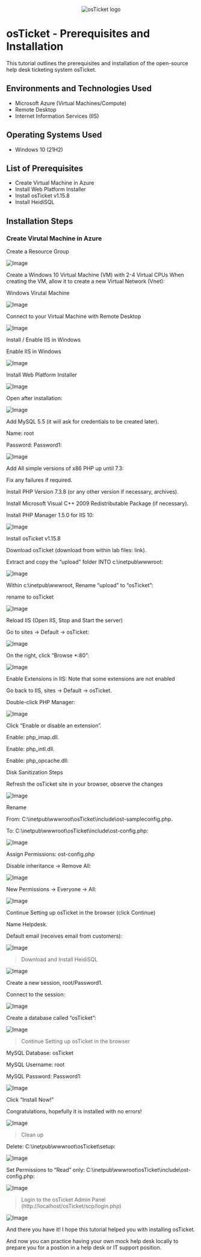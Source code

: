<p align="center">
<img src="https://i.imgur.com/Clzj7Xs.png" alt="osTicket logo"/>
</p>

<h1>osTicket - Prerequisites and Installation</h1>
This tutorial outlines the prerequisites and installation of the open-source help desk ticketing system osTicket.<br />

<h2>Environments and Technologies Used</h2>

- Microsoft Azure (Virtual Machines/Compute)
- Remote Desktop
- Internet Information Services (IIS)

<h2>Operating Systems Used </h2>

- Windows 10</b> (21H2)

<h2>List of Prerequisites</h2>

- Create Virtual Machine in Azure
- Install Web Platform Installer
- Install osTicket v1.15.8
- Install HeidiSQL

<h2>Installation Steps</h2>

### Create Virutal Machine in Azure

Create a Resource Group

![Image](assets/resource.png)

Create a Windows 10 Virtual Machine (VM) with 2-4 Virtual CPUs When creating the VM, allow it to create a new Virtual Network (Vnet):

Windows Virutal Machine

![Image](assets/windows.png)


Connect to your Virtual Machine with Remote Desktop

![Image](assets/remote.png)

Install / Enable IIS in Windows

Enable IIS in Windows

![Image](assets/iis.png)

Install Web Platform Installer

![Image](assets/web.png)

Open after installation:

![Image](assets/after.png)

Add MySQL 5.5 (it will ask for credentials to be created later).

Name: root

Password: Password1:

![Image](assets/cred.png)

Add All simple versions of x86 PHP up until 7.3:

Fix any failures if required.

Install PHP Version 7.3.8 (or any other version if necessary, archives).

Install Microsoft Visual C++ 2009 Redistributable Package (if necessary).

Install PHP Manager 1.5.0 for IIS 10:

![Image](assets/php.png)

Install osTicket v1.15.8

Download osTicket (download from within lab files: link).

Extract and copy the “upload” folder INTO c:\inetpub\wwwroot:

![Image](assets/os.png)

Within c:\inetpub\wwwroot, Rename “upload” to “osTicket”:

rename to osTicket

![Image](assets/inet.png)

Reload IIS (Open IIS, Stop and Start the server)

Go to sites -> Default -> osTicket:

![Image](assets/sites.png)

On the right, click “Browse *:80”:

![Image](assets/port.png)

Enable Extensions in IIS: Note that some extensions are not enabled

Go back to IIS, sites -> Default -> osTicket.

Double-click PHP Manager:

![Image](assets/extensions.png)

Click “Enable or disable an extension”.

Enable: php_imap.dll.

Enable: php_intl.dll.

Enable: php_opcache.dll:

Disk Sanitization Steps



Refresh the osTicket site in your browser, observe the changes

![Image](assets/changes.png)

Rename

From: C:\inetpub\wwwroot\osTicket\include\ost-sampleconfig.php.

To: C:\inetpub\wwwroot\osTicket\include\ost-config.php:

![Image](assets/ost.png)

Assign Permissions: ost-config.php

Disable inheritance -> Remove All:

![Image](assets/disable.png)

New Permissions -> Everyone -> All:

![Image](assets/perm.png)


Continue Setting up osTicket in the browser (click Continue)

Name Helpdesk.

Default email (receives email from customers):

![Image](assets/helpdesk.png)



> Download and Install HeidiSQL

![Image](assets/sql.png)

Create a new session, root/Password1.

Connect to the session:

![Image](assets/sessions.png)

Create a database called “osTicket”:

![Image](assets/osTicket.png)



> Continue Setting up osTicket in the browser

MySQL Database: osTicket

MySQL Username: root

MySQL Password: Password1:

![Image](assets/heidi.png)

Click “Install Now!”

Congratulations, hopefully it is installed with no errors!

![Image](assets/done.png)



> Clean up

Delete: C:\inetpub\wwwroot\osTicket\setup:

![Image](assets/clean_up.png)

Set Permissions to “Read” only: C:\inetpub\wwwroot\osTicket\include\ost-config.php:

![Image](assets/missions.png)



> Login to the osTicket Admin Panel (http://localhost/osTicket/scp/login.php)

![Image](assets/admin.png)



And there you have it! I hope this tutorial helped you with installing osTicket.

And now you can practice having your own mock help desk locally to prepare you for a postion in a help desk or IT support position.

